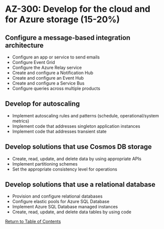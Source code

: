 # AZ-300: Develop for the cloud and for Azure storage (15-20%)
## Configure a message-based integration architecture
* Configure an app or service to send emails
* Configure Event Grid
* Configure the Azure Relay service
* Create and configure a Notification Hub
* Create and configure an Event Hub
* Create and configure a Service Bus
* Configure queries across multiple products

## Develop for autoscaling
* Implement autoscaling rules and patterns (schedule, operational/system metrics)
* Implement code that addresses singleton application instances
* Implement code that addresses transient state

## Develop solutions that use Cosmos DB storage
* Create, read, update, and delete data by using appropriate APIs
* Implement partitioning schemes
* Set the appropriate consistency level for operations

## Develop solutions that use a relational database
* Provision and configure relational databases
* Configure elastic pools for Azure SQL Database
* Implement Azure SQL Database managed instances
* Create, read, update, and delete data tables by using code

[Return to Table of Contents](README.md)